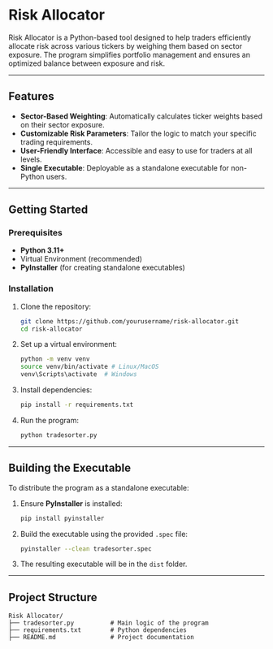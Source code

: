 # Risk Allocator

Risk Allocator is a Python-based tool designed to help traders efficiently allocate risk across various tickers by weighing them based on sector exposure. The program simplifies portfolio management and ensures an optimized balance between exposure and risk.

---

## Features

- **Sector-Based Weighting**: Automatically calculates ticker weights based on their sector exposure.
- **Customizable Risk Parameters**: Tailor the logic to match your specific trading requirements.
- **User-Friendly Interface**: Accessible and easy to use for traders at all levels.
- **Single Executable**: Deployable as a standalone executable for non-Python users.

---

## Getting Started

### Prerequisites
- **Python 3.11+**
- Virtual Environment (recommended)
- **PyInstaller** (for creating standalone executables)

### Installation

1. Clone the repository:
    ```bash
    git clone https://github.com/yourusername/risk-allocator.git
    cd risk-allocator
    ```

2. Set up a virtual environment:
    ```bash
    python -m venv venv
    source venv/bin/activate # Linux/MacOS
    venv\Scripts\activate  # Windows
    ```

3. Install dependencies:
    ```bash
    pip install -r requirements.txt
    ```

4. Run the program:
    ```bash
    python tradesorter.py
    ```

---

## Building the Executable

To distribute the program as a standalone executable:

1. Ensure **PyInstaller** is installed:
    ```bash
    pip install pyinstaller
    ```

2. Build the executable using the provided `.spec` file:
    ```bash
    pyinstaller --clean tradesorter.spec
    ```

3. The resulting executable will be in the `dist` folder.

---

## Project Structure

```
Risk Allocator/
├── tradesorter.py          # Main logic of the program
├── requirements.txt        # Python dependencies
├── README.md               # Project documentation
```
